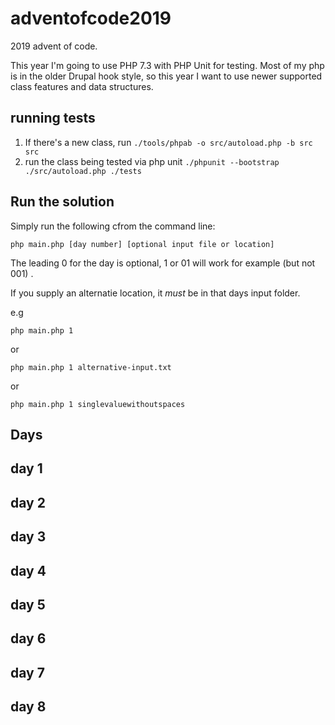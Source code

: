 # adventofcode2019

2019 advent of code.

This year I'm going to use PHP 7.3 with PHP Unit for testing.
Most of my php is in the older Drupal hook style, so this year I want to use newer supported class features and data structures.

## running tests

 1. If there's a new class, run `./tools/phpab -o src/autoload.php -b src src`
 2. run the class being tested via php unit `./phpunit --bootstrap ./src/autoload.php ./tests`

## Run the solution

Simply run the following cfrom the command line:

`php main.php [day number] [optional input file or location]` 

The leading 0 for the day is optional, 1 or 01 will work for example (but not 001) .

If you supply an alternatie location, it _must_ be in that days input folder.

e.g 

`php main.php 1` 

or

`php main.php 1 alternative-input.txt` 

or

`php main.php 1 singlevaluewithoutspaces` 



## Days

## day 1

## day 2

## day 3

## day 4

## day 5

## day 6

## day 7

## day 8
